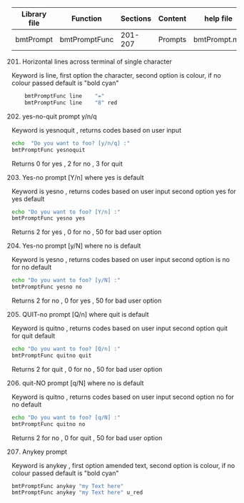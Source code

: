 | Library file | Function | Sections | Content | help file |
| ---- | ---- | ---- | ---- | ---- |
|  bmtPrompt | bmtPromptFunc | 201-207 | Prompts | bmtPrompt.md|


201) Horizontal lines across terminal of single character

Keyword is line, first option the character, second option is colour,
if no colour passed default is "bold cyan"

```sh
	bmtPromptFunc line    "=" 
	bmtPromptFunc line    "8" red
```

202) yes-no-quit prompt y/n/q

Keyword is yesnoquit , returns codes based on user input

```sh
echo  "Do you want to foo? [y/n/q] :"
bmtPromptFunc yesnoquit
```
Returns 0 for yes , 2 for no , 3 for quit

203) Yes-no prompt [Y/n] where yes is default

Keyword is yesno , returns codes based on user input
second option yes for yes default

```sh
echo "Do you want to foo? [Y/n] :"
bmtPromptFunc yesno yes
```
Returns 2 for yes , 0 for no , 50 for bad user option

204) Yes-no prompt [y/N] where no is default

Keyword is yesno , returns codes based on user input
second option is no for no default

```sh
echo "Do you want to foo? [y/N] :"
bmtPromptFunc yesno no
```
Returns 2 for no , 0 for yes , 50 for bad user option

205) QUIT-no prompt [Q/n] where quit is default

Keyword is quitno , returns codes based on user input
second option quit for quit default

```sh
echo "Do you want to foo? [Q/n] :"
bmtPromptFunc quitno quit
```
Returns 2 for quit , 0 for no , 50 for bad user option

206) quit-NO prompt [q/N] where no is default

Keyword is quitno , returns codes based on user input
second option no for no default
```sh
echo "Do you want to foo? [q/N] :"
bmtPromptFunc quitno no
```
Returns 2 for no , 0 for quit , 50 for bad user option

207) Anykey prompt

Keyword is anykey , first option amended text, second option is colour,
if no colour passed default is "bold cyan"

```sh
bmtPromptFunc anykey "my Text here"
bmtPromptFunc anykey "my Text here" u_red
```

